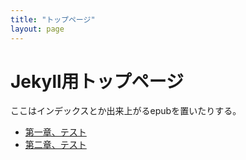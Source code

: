 ```yaml
---
title: "トップページ"
layout: page
---
```


# Jekyll用トップページ

ここはインデックスとか出来上がるepubを置いたりする。

- [第一章、テスト](ch01.md)
- [第二章、テスト](ch02.md)

